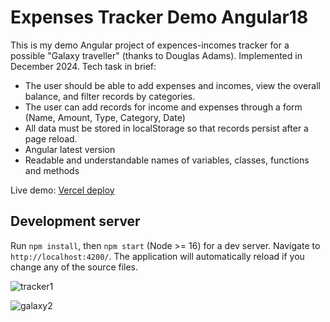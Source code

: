 # Expenses Tracker Demo Angular18

This is my demo Angular project of expences-incomes tracker for a possible "Galaxy traveller" (thanks to Douglas Adams). Implemented in December 2024.
Tech task in brief:
- The user should be able to add expenses and incomes, view the overall balance, and filter records by categories.
- The user can add records for income and expenses through a form (Name, Amount, Type, Category, Date)
- All data must be stored in localStorage so that records persist after a page reload.
- Angular latest version
- Readable and understandable names of variables, classes, functions and methods

Live demo: [Vercel deploy](https://expenses-tracker-demo-angular18.vercel.app/)

## Development server

Run `npm install`, then `npm start` (Node >= 16) for a dev server. Navigate to `http://localhost:4200/`. The application will automatically reload if you change any of the source files.

![tracker1](https://github.com/user-attachments/assets/66ea3f38-337c-4295-8d67-ebde263564de)

![galaxy2](https://github.com/user-attachments/assets/3b6c2697-f9ed-46dd-820d-815c781ca1e2)


